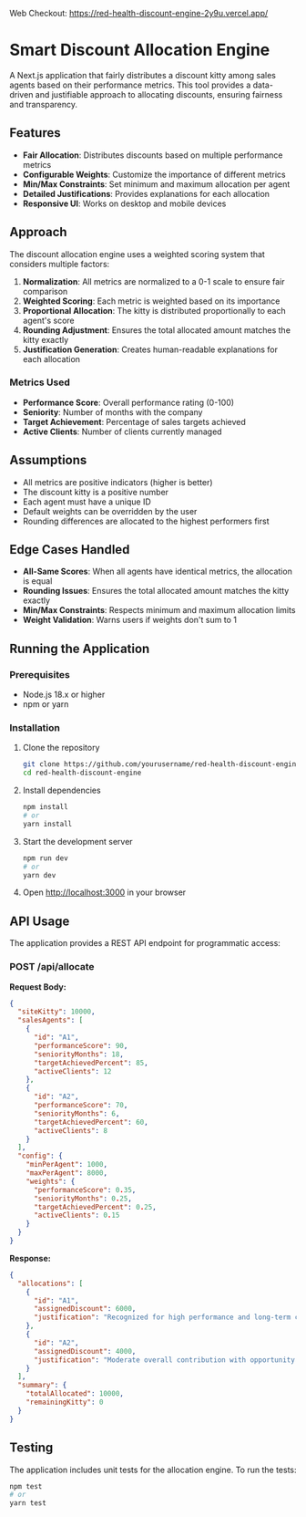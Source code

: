 Web Checkout: https://red-health-discount-engine-2y9u.vercel.app/

# Smart Discount Allocation Engine

A Next.js application that fairly distributes a discount kitty among sales agents based on their performance metrics. This tool provides a data-driven and justifiable approach to allocating discounts, ensuring fairness and transparency.

## Features

- **Fair Allocation**: Distributes discounts based on multiple performance metrics
- **Configurable Weights**: Customize the importance of different metrics
- **Min/Max Constraints**: Set minimum and maximum allocation per agent
- **Detailed Justifications**: Provides explanations for each allocation
- **Responsive UI**: Works on desktop and mobile devices

## Approach

The discount allocation engine uses a weighted scoring system that considers multiple factors:

1. **Normalization**: All metrics are normalized to a 0-1 scale to ensure fair comparison
2. **Weighted Scoring**: Each metric is weighted based on its importance
3. **Proportional Allocation**: The kitty is distributed proportionally to each agent's score
4. **Rounding Adjustment**: Ensures the total allocated amount matches the kitty exactly
5. **Justification Generation**: Creates human-readable explanations for each allocation

### Metrics Used

- **Performance Score**: Overall performance rating (0-100)
- **Seniority**: Number of months with the company
- **Target Achievement**: Percentage of sales targets achieved
- **Active Clients**: Number of clients currently managed

## Assumptions

- All metrics are positive indicators (higher is better)
- The discount kitty is a positive number
- Each agent must have a unique ID
- Default weights can be overridden by the user
- Rounding differences are allocated to the highest performers first

## Edge Cases Handled

- **All-Same Scores**: When all agents have identical metrics, the allocation is equal
- **Rounding Issues**: Ensures the total allocated amount matches the kitty exactly
- **Min/Max Constraints**: Respects minimum and maximum allocation limits
- **Weight Validation**: Warns users if weights don't sum to 1

## Running the Application

### Prerequisites

- Node.js 18.x or higher
- npm or yarn

### Installation

1. Clone the repository
   ```bash
   git clone https://github.com/yourusername/red-health-discount-engine.git
   cd red-health-discount-engine
   ```

2. Install dependencies
   ```bash
   npm install
   # or
   yarn install
   ```

3. Start the development server
   ```bash
   npm run dev
   # or
   yarn dev
   ```

4. Open [http://localhost:3000](http://localhost:3000) in your browser

## API Usage

The application provides a REST API endpoint for programmatic access:

### POST /api/allocate

**Request Body:**

```json
{
  "siteKitty": 10000,
  "salesAgents": [
    {
      "id": "A1",
      "performanceScore": 90,
      "seniorityMonths": 18,
      "targetAchievedPercent": 85,
      "activeClients": 12
    },
    {
      "id": "A2",
      "performanceScore": 70,
      "seniorityMonths": 6,
      "targetAchievedPercent": 60,
      "activeClients": 8
    }
  ],
  "config": {
    "minPerAgent": 1000,
    "maxPerAgent": 8000,
    "weights": {
      "performanceScore": 0.35,
      "seniorityMonths": 0.25,
      "targetAchievedPercent": 0.25,
      "activeClients": 0.15
    }
  }
}
```

**Response:**

```json
{
  "allocations": [
    {
      "id": "A1",
      "assignedDiscount": 6000,
      "justification": "Recognized for high performance and long-term contribution"
    },
    {
      "id": "A2",
      "assignedDiscount": 4000,
      "justification": "Moderate overall contribution with opportunity to improve target achievement"
    }
  ],
  "summary": {
    "totalAllocated": 10000,
    "remainingKitty": 0
  }
}
```

## Testing

The application includes unit tests for the allocation engine. To run the tests:

```bash
npm test
# or
yarn test
```

